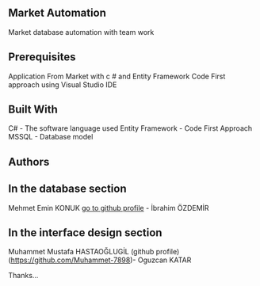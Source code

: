 Market Automation
----------------------------------
Market database automation with team work

Prerequisites
----------------------------------
Application From Market with c # and Entity Framework Code First approach using Visual Studio IDE

Built With
----------------------------------
C# - The software language used
Entity Framework - Code First Approach
MSSQL - Database model

Authors
--------------------------------------------------------------------
In the database section
----------------------------------
Mehmet Emin KONUK [go to github profile](https://github.com/mkonuk66) -
İbrahim ÖZDEMİR

In the interface design section
----------------------------------
Muhammet Mustafa HASTAOĞLUGİL (github profile) (https://github.com/Muhammet-7898)- 
Oguzcan KATAR

Thanks...
